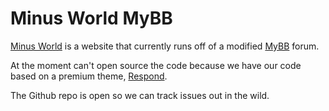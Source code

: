 # Minus World MyBB

[Minus World](https://minus.world/) is a website that currently runs off of a modified [MyBB](https://mybb.com/) forum.

At the moment can't open source the code because we have our code based on a premium theme, [Respond](https://community.mybb.com/showthread.php?tid=172197).

The Github repo is open so we can track issues out in the wild.
